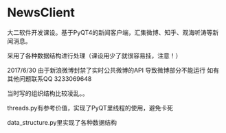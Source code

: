﻿# NewsClient
大二软件开发课设。基于PyQT4的新闻客户端，汇集微博、知乎、观海听涛等新闻消息。

采用了各种数据结构进行处理（课设用少了就很容易挂，注意！）

2017/6/30
由于新浪微博封禁了实时公共微博的API 导致微博部分不能运行
如有其他问题联系QQ 3233069648

当时写的组织结构比较凌乱。。

threads.py有参考价值，实现了PyQT里线程的使用，避免卡死

data_structure.py里实现了各种数据结构

